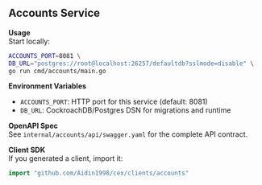 ## Accounts Service

**Usage**  
Start locally:
```bash
ACCOUNTS_PORT=8081 \
DB_URL="postgres://root@localhost:26257/defaultdb?sslmode=disable" \
go run cmd/accounts/main.go
```

**Environment Variables**

- `ACCOUNTS_PORT`: HTTP port for this service (default: 8081)
- `DB_URL`: CockroachDB/Postgres DSN for migrations and runtime

**OpenAPI Spec**  
See `internal/accounts/api/swagger.yaml` for the complete API contract.

**Client SDK**  
If you generated a client, import it:
```go
import "github.com/Aidin1998/cex/clients/accounts"
```